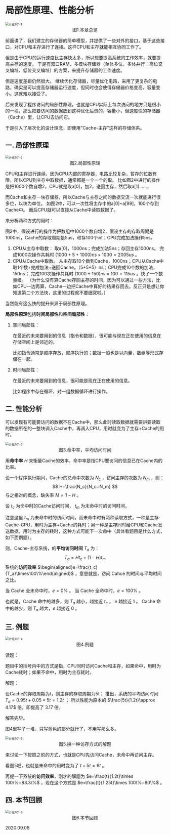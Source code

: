 # 局部性原理、性能分析

<img src="计组701-1.png" alt="计组701-1" style="zoom:67%;" />

<center>图1.本章总览</center>

前面讲了，我们建立的存储器的简单模型，并提供了一些对外的接口，基于这些接口，对CPU和主存进行了连接。这样CPU和主存就能相互协同工作了。

但是由于CPU的运行速度比主存快太多，所以想要提高系统的工作效率，就要提高主存的速度。
于是有双口RAM，多模块存储器（单体多位，多体并行：高位交叉编址、低位交叉编址）的方案，来提升存储器的工作速度。

但是速度差距仍然很大。
继续优化存储器，尽量优化电路，采用了更复杂的电路，确实是可以提高存储器运行速度，但同时也会使得存储器价格变高，容量变小。这就难以接受了。

后来发现了程序访问的局部性原理，也就是CPU实际上每次访问的地方只是很小的一块，那么把要访问的数据放到这种优化后贵的，容量小，但速度快的存储器（Cache）里，让CPU去访问它。

于是引入了层次化的设计理念，即使用"Cache-主存"这样的存储体系。

## 一. 局部性原理

<img src="计组701-2.png" alt="计组701-2" style="zoom:67%;" />

<center>图2.局部性原理</center>

CPU和主存进行连续，因为CPU内部的寄存器，电路比较复杂，暂存的位数有限，所以CPU到主存中取数据，通常都是一个一个的取。
比如图2中进行的操作是把1000个数自增2，CPU就是取a[0]，加2，送回主存，然后取a[1]......，

而Cache和主存一块存储器，所以Cache与主存之间的数据交流一次就能进行很多位，以块为单位。
如图2中，可以一次性将主存中的a[0]~a[99]，100个存到Cache中。
而后CPU就可以直接从Cache中读取数据了。

来分析两种方式的用时：

图2中，假设进行的操作为把数组中1000个数自增2，假设主存的存取周期是1000ns，Cache的存取周期是5us，和存100个int；CPU完成加法操作5ns。

1. CPU从主存中取数：
   取a[0]，1000ns；完成加法5ns；存回主存1000ns。
   完成1000次操作共耗时 $(1000+5+1000)ns\times1000=2005us$ 。
2. CPU从Cache中取数。
   从主存取10个数到Cache，1000ns；CPU从Cache中取1个数+完成加法+送回Cache，（5+5+5）ns；CPU完成10个数的加法，150ns；
   完成100次操作共耗时 $(1000+150)ns\times100=115us$ 。快了一个数量级。
   （为什么没有算Cache存回主存的时间，因为可以通过一些方法，比如CPU一边再算，Cache一边把Cache中算好的结果存回去。反正只是想让你知道第二个方法快，这里的过程就不要细究啦。）

当然能有这么快的提升来源于局部性原理。

**局部性原理**包括**时间局部性**和**空间局部性**：

1. 空间局部性：

   在最近的未来要用到的信息（指令和数据），很可能与现在正在使用的信息在存储空间上是邻近的。

   比如指令通常是顺序存放，顺序执行的；数据一般也是以向量，数组等形式存储在一起。

2. 时间局部性：

   在最近的未来要用到的信息，很可能是现在正在使用的信息。

   比如程序中存在循环，对一组数据循环进行操作。

## 二. 性能分析

可以发现有可能要访问的数据不在Cache中，那么此时读取数据就需要讲要读取的数据所在的一整块调入Cache中，再调入CPU，用时就变为了主存+Cache的用时。

<img src="计组701-3.png" alt="计组701-3" style="zoom:67%;" />

<center>图3.命中率，平均访问时间</center>

用**命中率** $H$ 来衡量Cache的效率，命中率是指CPU要访问的信息已在Cache内的比率。

设一个程序执行期间，Cache的总命中次数为 $N_c$ ，访问主存的次数为 $N_m$ ，则：
$$
H=\frac{N_c}{N_c+N_m}
$$
与之相对的概念，缺失率 $M=1-H$ 。

设 $t_c$ 为命中时的Cache访问时间， $t_m$ 为未命中时的访问时间，

注意这里 $t_m$ 为未命中时的访问时间，而未命中时有两种读取方式，一种是主存-Cache-CPU，用时为主存+Cache的耗时；另一种是主存同时给CPU和Cache发送数据，用时为主存的耗时，这种方式可能下一次命中（具体看题目是什么方式，如下面例题）。

则，Cache-主存系统，的**平均访问时间** $T_a$ 为：
$$
T_a=Ht_c+(1-H)t_m
$$
系统的**访问效率** $\begin{aligned}e=\frac{t_c}{T_a}\times100\%\end{aligned}$ ，意思就是，访问 Cahce 的时间与平均时间之比。

当 Cache 全未命中时，$e=0\%$ 。
当 Cache 全命中时，$e=100\%$ 。

也就是，Cache 命中的越多，则 $T_a$ 越小，越接近 $t_c$ ， $e$ 越接近 $1$ 。
Cache 命中的越少，则 $T_a$ 越大，$e$ 越接近 $0$ 。

## 三. 例题

<img src="计组701-4.png" alt="计组701-4" style="zoom:67%;" />

<center>图4.例题</center>

读题：

题目中的括号内中的方式是指，CPU同时访问Cache和主存，如果命中，用时为Cache耗时；如果不命中，用时为主存耗时。

解题：

设Cache的存取周期为t，则主存的存取周期为5t；
推出，系统的平均访问时间 $T_a=0.95t+0.05\times 5t=1.2t$ ；
所以性能为原本的 $\frac{5t}{1.2t}\approx 4.17$ 倍，即提高了 $3.17$ 倍。

解答完毕。

图4里写了一堆，只写蓝色的部分就行了，不用写那么多。

<img src="计组701-5.png" alt="计组701-5" style="zoom:67%;" />

<center>图5.换一种访存方式的解题</center>

来讨论一下按照之前的方式，也就是CPU先访问Cache，未命中再访问主存。

看图5吧，也就是未命中的用时变为了 $t+5t=6t$ 。

再提一下系统的**访问效率**，刚才的解题为 $e=\frac{t}{1.2t}\times 100\%=83.3\%$ ，现在这个方式是 $e=\frac{t}{1.25t}\times 100\%=80\%$ 。

## 四. 本节回顾

<img src="计组701-6.png" alt="计组701-6" style="zoom:67%;" />

<center>图6.本节回顾</center>

2020.09.06